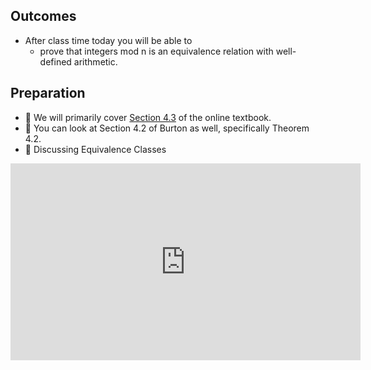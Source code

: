 ## Outcomes

* After class time today you will be able to
    * prove that integers mod n is an equivalence relation with well-defined arithmetic.

## Preparation

* 💾 We will primarily cover [Section 4.3](https://math.gordon.edu/ntic/ntic/section-cong-props.html) of the online textbook. 
* 📖 You can look at Section 4.2 of Burton as well, specifically Theorem 4.2.
* 🎥 Discussing Equivalence Classes

<iframe width="560" height="315" src="https://www.youtube.com/embed/BU4eHTTgoCw" title="YouTube video player" frameborder="0" allow="accelerometer; autoplay; clipboard-write; encrypted-media; gyroscope; picture-in-picture; web-share" allowfullscreen></iframe>